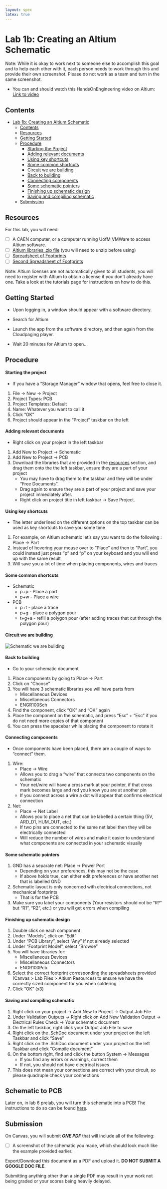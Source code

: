 ```yaml
---
layout: spec
latex: true
---
```


# Lab 1b: Creating an Altium Schematic

<div class="primer-spec-callout danger" markdown="1">
Note: While it is okay to work next to someone else to accomplish this goal and to help each other with it, each person needs to work through this and provide their own screenshot.  Please do not work as a team and turn in the same screenshot.
</div>

- You can and should watch this HandsOnEngineering video on Altium: [Link to video](https://www.youtube.com/watch?v=9W7zGEHqjcg)

## Contents

- [Lab 1b: Creating an Altium Schematic](#lab-1b-creating-an-altium-schematic)
    - [Contents](#contents)
    - [Resources](#resources)
    - [Getting Started](#getting-started)
    - [Procedure](#procedure)
        - [Starting the Project](#starting-the-project)
        - [Adding relevant documents](#adding-relevant-documents)
        - [Using key shortcuts](#using-key-shortcuts)
        - [Some common shortcuts](#some-common-shortcuts)
        - [Circuit we are building](#circuit-we-are-building)
        - [Back to building](#back-to-building)
        - [Connecting components](#connecting-components)
        - [Some schematic pointers](#some-schematic-pointers)
        - [Finishing up schematic design](#finishing-up-schematic-design)
        - [Saving and compiling schematic](#saving-and-compiling-schematic)
    - [Submission](#submission)

## Resources

For this lab, you will need:

- [ ] A CAEN computer, or a computer running UofM VMWare to access Altium software.
- [ ] [Altium libraries .zip file](https://drive.google.com/file/d/1JMCNjsRCwUEqwYapCFaCCkwo2zHAycD3/view?usp=drive_link) (you will need to unzip before using)
- [ ] [Spreadsheet of Footprints](https://drive.google.com/file/d/1tsC8cM-wiYfIB25BBM7o7ymhQ4F3gtD8/view?usp=sharing)
- [ ] [Second Spreadsheet of Footprints](https://drive.google.com/file/d/1LVTbnMMa6W0KI2mwZwTfUbNu1QJWeqjq/view?usp=sharing)

<div class="primer-spec-callout danger" markdown="1">
Note: Altium licenses are not automatically given to all students, you will need to register with Altium to obtain a license if you don't already have one. Take a look at the tutorials page for instructions on how to do this.
</div>

## Getting Started

- Upon logging in, a window should appear with a software directory.

- Search for Altium

- Launch the app from the software directory, and then again from the Cloudpaging player.

- Wait 20 minutes for Altium to open...

## Procedure

#### Starting the project

- If you have a “Storage Manager” window that opens, feel free to close it.

1. File -> New -> Project
1. Project Types: PCB
1. Project Templates: Default
1. Name: Whatever you want to call it
1. Click “OK”
1. Project should appear in the “Project” taskbar on the left

#### Adding relevant documents

- Right click on your project in the left taskbar

1. Add New to Project -> Schematic
1. Add New to Project -> PCB
1. Download the libraries that are provided in the [resources](#resources) section, and drag them onto the
the left taskbar, ensure they are a part of your project
    - You may have to drag them to the taskbar and they will be under “Free Documents”.
    - Drag again to ensure they are a part of your project and save your project immediately after.
    - Right click on project title in left taskbar -> Save Project.

#### Using key shortcuts

- The letter underlined on the different options on the top taskbar can be used
as key shortcuts to save you some time

1. For example, on Altium schematic let’s say you want to do the following :
Place -> Part
1. Instead of hovering your mouse over to “Place” and then to “Part”, you could
instead just press “p” and “p” on your keyboard and you will end up with the
same result
1. Will save you a lot of time when placing components, wires and traces

#### Some common shortcuts

- Schematic
    - p+p - Place a part
    - p+w - Place a wire
- PCB
    - p+t - place a trace
    - p+g - place a polygon pour
    - t+g+a - refill a polygon pour (after adding traces that cut through the polygon pour)

#### Circuit we are building

![Schematic we are building](../media/circuit-schematic-build.png)

#### Back to building

- Go to your schematic document

1. Place components by going to Place -> Part
1. Click on “Choose”
1. You will have 3 schematic libraries you will have parts from
    - Miscellaneous Devices
    - Miscellaneous Connectors
    - ENGR100Sch
1. Find the component, click “OK” and “OK” again
1. Place the component on the schematic, and press “Esc” + “Esc” if you do not
need more copies of that component
1. You can press the spacebar while placing the component to rotate it

#### Connecting components

- Once components have been placed, there are a couple of ways to “connect”
them.

1. Wire:
    - Place -> Wire
    - Allows you to drag a “wire” that connects two components on the schematic
    - Your net/wire will have a cross mark at your pointer, if that cross mark becomes large and red you know you are at another pin
    - If you connect across a wire a dot will appear that confirms electrical connection
1. Net:
    - Place -> Net Label
    - Allows you to place a net that can be labelled a certain thing (5V, ARD_D1, HUM_OUT, etc.)
    - If two pins are connected to the same net label then they will be electrically connected
    - Will reduce the number of wires and make it easier to understand what components are connected in your schematic visually

#### Some schematic pointers

1. GND has a separate net: Place -> Power Port
    - Depending on your preferences, this may not be the case
    - If above holds true, can either edit preferences or have another net that is labelled GND
1. Schematic layout is only concerned with electrical connections, not mechanical footprints
    - That is for the PCB
1. Make sure you label your components (Your resistors should not be “R?” but
“R1”, “R2”, etc.) or you will get errors when compiling

#### Finishing up schematic design

1. Double click on each component
1. Under “Models”, click on “Edit”
1. Under “PCB Library”, select “Any” if not already selected
1. Under “Footprint Model”, select “Browse”
1. You will have libraries for:
    - Miscellaneous Devices
    - Miscellaneous Connectors
    - ENGR100Pcb
1. Select the correct footprint corresponding the spreadsheets provided (Canvas > Lab Files > Altium Resources) to ensure we have the correctly sized component for you when soldering
1. Click “OK” (x3)

#### Saving and compiling schematic

1. Right click on your project -> Add New to Project -> Output Job File
1. Under Validation Outputs -> Right click on Add New Validation Output -> Electrical Rules Check -> Your schematic document
1. On the left taskbar, right click your Output Job File to save
1. Right click on the .SchDoc document under your project on the left Taskbar and click “Save”
1. Right click on the .SchDoc document under your project on the left Taskbar and click “Compile document”
1. On the bottom right, find and click the button System -> Messages
    - If you find any errors or warnings, correct them
    - If not, you should not have electrical issues
1. This does not mean your connections are correct with your circuit, so please quadruple check your connections

## Schematic to PCB

Later on, in lab 6 prelab, you will turn this schematic into a PCB! The instructions to do so can be found [here](/labs/lab-6-prelab).

## Submission

On Canvas, you will submit ***ONE PDF*** that will include all of the following:

- [ ] A screenshot of the schematic you made, which should look much like the example provided earlier.

Export/Download this document as a PDF and upload it. **DO NOT SUBMIT A GOOGLE DOC FILE**.

<div class="primer-spec-callout danger" markdown="1">
Submitting anything other than a single PDF may result in your work not being graded or your scores being heavily delayed.
</div>